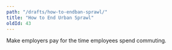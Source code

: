 ```yaml
---
path: "/drafts/how-to-endban-sprawl/"
title: "How to End Urban Sprawl"
oldId: 43
---
```

Make employers pay for the time employees spend commuting.